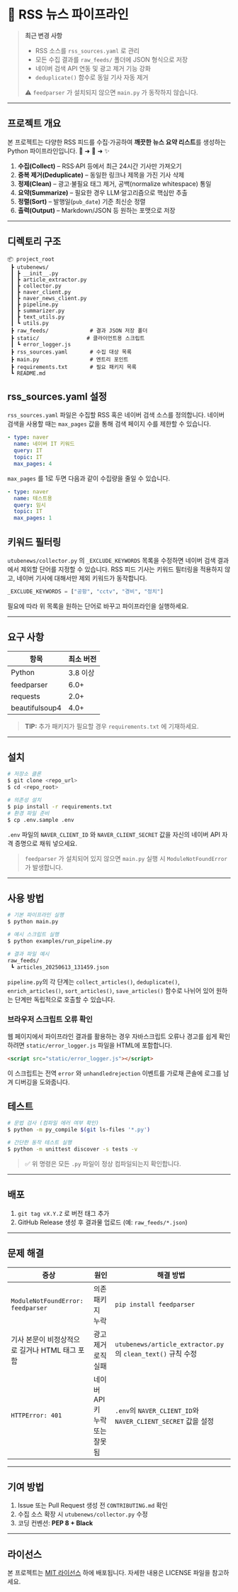 # 📰 RSS 뉴스 파이프라인

> **최근 변경 사항**
>
> * RSS 소스를 `rss_sources.yaml` 로 관리
> * 모든 수집 결과를 `raw_feeds/` 폴더에 JSON 형식으로 저장
> * 네이버 검색 API 연동 및 광고 제거 기능 강화
> * `deduplicate()` 함수로 동일 기사 자동 제거
>
> ⚠️ `feedparser` 가 설치되지 않으면 `main.py` 가 동작하지 않습니다.

---

## 프로젝트 개요

본 프로젝트는 다양한 RSS 피드를 수집·가공하여 **깨끗한 뉴스 요약 리스트**를 생성하는 Python 파이프라인입니다. 🤖 ➜ 📰 ➜ ✨

1. **수집(Collect)** – RSS·API 등에서 최근 24시간 기사만 가져오기
2. **중복 제거(Deduplicate)** – 동일한 링크나 제목을 가진 기사 삭제
3. **정제(Clean)** – 광고·불필요 태그 제거, 공백(normalize whitespace) 통일
4. **요약(Summarize)** – 필요한 경우 LLM·알고리즘으로 핵심만 추출
5. **정렬(Sort)** – 발행일(`pub_date`) 기준 최신순 정렬
6. **출력(Output)** – Markdown/JSON 등 원하는 포맷으로 저장

---

## 디렉토리 구조

```
📦 project_root
 ┣ utubenews/
 ┃ ┣ __init__.py
 ┃ ┣ article_extractor.py
 ┃ ┣ collector.py
 ┃ ┣ naver_client.py
 ┃ ┣ naver_news_client.py
 ┃ ┣ pipeline.py
 ┃ ┣ summarizer.py
 ┃ ┣ text_utils.py
 ┃ ┗ utils.py
 ┣ raw_feeds/             # 결과 JSON 저장 폴더
 ┣ static/               # 클라이언트용 스크립트
 ┃ ┗ error_logger.js
 ┣ rss_sources.yaml       # 수집 대상 목록
 ┣ main.py                # 엔트리 포인트
 ┣ requirements.txt       # 필요 패키지 목록
 ┗ README.md
```

## rss_sources.yaml 설정

`rss_sources.yaml` 파일은 수집할 RSS 혹은 네이버 검색 소스를 정의합니다.
네이버 검색을 사용할 때는 `max_pages` 값을 통해 검색 페이지 수를 제한할 수
있습니다.

```yaml
- type: naver
  name: 네이버 IT 키워드
  query: IT
  topic: IT
  max_pages: 4
```

`max_pages` 를 1로 두면 다음과 같이 수집량을 줄일 수 있습니다.

```yaml
- type: naver
  name: 테스트용
  query: 임시
  topic: IT
  max_pages: 1
```

## 키워드 필터링

`utubenews/collector.py` 의 `_EXCLUDE_KEYWORDS` 목록을 수정하면 네이버 검색
결과에서 제외할 단어를 지정할 수 있습니다. RSS 피드 기사는 키워드 필터링을
적용하지 않고, 네이버 기사에 대해서만 제외 키워드가 동작합니다.

```python
_EXCLUDE_KEYWORDS = ["공항", "cctv", "경비", "정치"]
```

필요에 따라 위 목록을 원하는 단어로 바꾸고 파이프라인을 실행하세요.

---

## 요구 사항

| 항목             | 최소 버전  |
| -------------- | ------ |
| Python         | 3.8 이상 |
| feedparser     | 6.0+   |
| requests       | 2.0+   |
| beautifulsoup4 | 4.0+   |

> **TIP:** 추가 패키지가 필요할 경우 `requirements.txt` 에 기재하세요.

---

## 설치

```bash
# 저장소 클론
$ git clone <repo_url>
$ cd <repo_root>

# 의존성 설치
$ pip install -r requirements.txt
# 환경 파일 준비
$ cp .env.sample .env
```
`.env` 파일의 `NAVER_CLIENT_ID` 와 `NAVER_CLIENT_SECRET` 값을 자신의
네이버 API 자격 증명으로 채워 넣으세요.
> `feedparser` 가 설치되어 있지 않으면 `main.py` 실행 시 `ModuleNotFoundError` 가 발생합니다.

---

## 사용 방법

```bash
# 기본 파이프라인 실행
$ python main.py

# 예시 스크립트 실행
$ python examples/run_pipeline.py

# 결과 파일 예시
raw_feeds/
 ┗ articles_20250613_131459.json
```

`pipeline.py`의 각 단계는 `collect_articles()`, `deduplicate()`,
`enrich_articles()`, `sort_articles()`, `save_articles()` 함수로 나뉘어 있어
원하는 단계만 독립적으로 호출할 수 있습니다.

### 브라우저 스크립트 오류 확인

웹 페이지에서 파이프라인 결과를 활용하는 경우 자바스크립트 오류나 경고를
쉽게 확인하려면 `static/error_logger.js` 파일을 HTML에 포함합니다.

```html
<script src="static/error_logger.js"></script>
```

이 스크립트는 전역 `error` 와 `unhandledrejection` 이벤트를 가로채 콘솔에
로그를 남겨 디버깅을 도와줍니다.



## 테스트

```bash
# 문법 검사 (컴파일 에러 여부 확인)
$ python -m py_compile $(git ls-files '*.py')

# 간단한 동작 테스트 실행
$ python -m unittest discover -s tests -v
```

> ✅ 위 명령은 모든 `.py` 파일이 정상 컴파일되는지 확인합니다.

---

## 배포

1. `git tag vX.Y.Z` 로 버전 태그 추가
2. GitHub Release 생성 후 결과물 업로드 (예: `raw_feeds/*.json`)

---

## 문제 해결

| 증상                                | 원인          | 해결 방법                                          |
| --------------------------------- | ----------- | ---------------------------------------------- |
| `ModuleNotFoundError: feedparser` | 의존 패키지 누락   | `pip install feedparser`                       |
| 기사 본문이 비정상적으로 길거나 HTML 태그 포함      | 광고 제거 로직 실패 | `utubenews/article_extractor.py` 의 `clean_text()` 규칙 수정 |
| `HTTPError: 401`                  | 네이버 API 키 누락 또는 잘못됨 | `.env`의 `NAVER_CLIENT_ID`와 `NAVER_CLIENT_SECRET` 값을 설정 |

---

## 기여 방법

1. Issue 또는 Pull Request 생성 전 `CONTRIBUTING.md` 확인
2. 수집 소스 확장 시 `utubenews/collector.py` 수정
3. 코딩 컨벤션: **PEP 8 + Black**

---

## 라이선스

본 프로젝트는 [MIT 라이선스](LICENSE) 하에 배포됩니다. 자세한 내용은
LICENSE 파일을 참고하세요.
